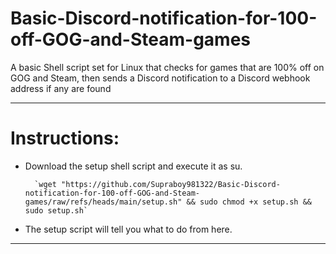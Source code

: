 # Basic-Discord-notification-for-100-off-GOG-and-Steam-games
A basic Shell script set for Linux that checks for games that are 100% off on GOG and Steam, then sends a Discord notification to a Discord webhook address if any are found

---
# Instructions:
- Download the setup shell script and execute it as su.
    
        `wget "https://github.com/Supraboy981322/Basic-Discord-notification-for-100-off-GOG-and-Steam-games/raw/refs/heads/main/setup.sh" && sudo chmod +x setup.sh && sudo setup.sh`

- The setup script will tell you what to do from here.
---
